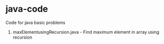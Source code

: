# java-code
Code for java basic problems
1) maxElementusingRecursion.java - Find maximum element in array using recursion 
